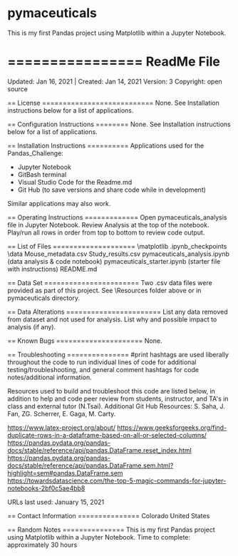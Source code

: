 # pymaceuticals
This is my first Pandas project using Matplotlib within a Jupyter Notebook.

================
ReadMe File
================

Updated: Jan 16, 2021 | Created: Jan 14, 2021
Version: 3
Copyright: open source

== License ===========================
None. See Installation instructions below for a list of applications.


== Configuration Instructions ========
None. See Installation instructions below for a list of applications.


== Installation Instructions ==========
Applications used for the Pandas_Challenge:
- Jupyter Notebook
- GitBash terminal
- Visual Studio Code for the Readme.md
- Git Hub (to save versions and share code while in development)

Similar applications may also work.


== Operating Instructions =============
Open pymaceuticals_analysis file in Jupyter Notebook.
Review Analysis at the top of the notebook.
Play/run all rows in order from top to bottom to review code output.


== List of Files ====================
\matplotlib
    \.ipynb_checkpoints
    \data
        Mouse_metadata.csv
        Study_results.csv
    pymaceuticals_analysis.ipynb (data analysis & code notebook)
    pymaceuticals_starter.ipynb (starter file with instructions)
    README.md


== Data Set =======================
Two .csv data files were provided as part of this project.
See \Resources folder above or in pymaceuticals directory.


== Data Alterations =======================
List any data removed from dataset and not used for analysis. List why and possible impact to analysis (if any).



== Known Bugs =====================
None.


== Troubleshooting ===============
#print hashtags are used liberally throughout the code to run individual lines of code for additional testing/troubleshooting, and general comment hashtags for code notes/additional information.

Resources used to build and troubleshoot this code are listed below, in addition to help and code peer review from students, instructor, and TA's in class and external tutor (N.Tsai). 
Additional Git Hub Resources: S. Saha, J. Fan, ZG. Scherrer, E. Gaga, M. Carty.


https://www.latex-project.org/about/
https://www.geeksforgeeks.org/find-duplicate-rows-in-a-dataframe-based-on-all-or-selected-columns/
https://pandas.pydata.org/pandas-docs/stable/reference/api/pandas.DataFrame.reset_index.html
https://pandas.pydata.org/pandas-docs/stable/reference/api/pandas.DataFrame.sem.html?highlight=sem#pandas.DataFrame.sem
https://towardsdatascience.com/the-top-5-magic-commands-for-jupyter-notebooks-2bf0c5ae4bb8

URLs last used: January 15, 2021



== Contact Information ===============
Colorado   United States



== Random Notes ===============
This is my first Pandas project using Matplotlib within a Jupyter Notebook.
Time to complete: approximately 30 hours

